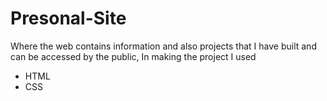 # Presonal-Site
Where the web contains information and also projects that I have built and can be accessed by the public, In making the project I used  
- HTML
- CSS
